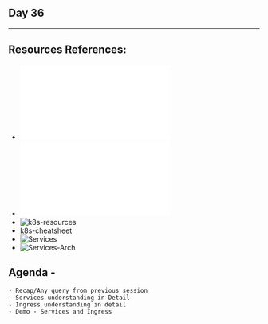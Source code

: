 ## Day 36
*************************************************************************************

## Resources References:
- ![Complete-Notes](../TrainingQueries-Agenda.txt)
- ![K8S-Contents](../K8S_DeepDive_Content.md)
- ![k8s-resources](../k8s_resources/)
- [k8s-cheatsheet](https://jamesdefabia.github.io/docs/user-guide/kubectl-cheatsheet/)
- ![Services](../k8s_resources/11-Services/)
- ![Services-Arch](../src/images/services-k8s.png)

## Agenda -
	- Recap/Any query from previous session
	- Services understanding in Detail
	- Ingress understanding in detail
	- Demo - Services and Ingress